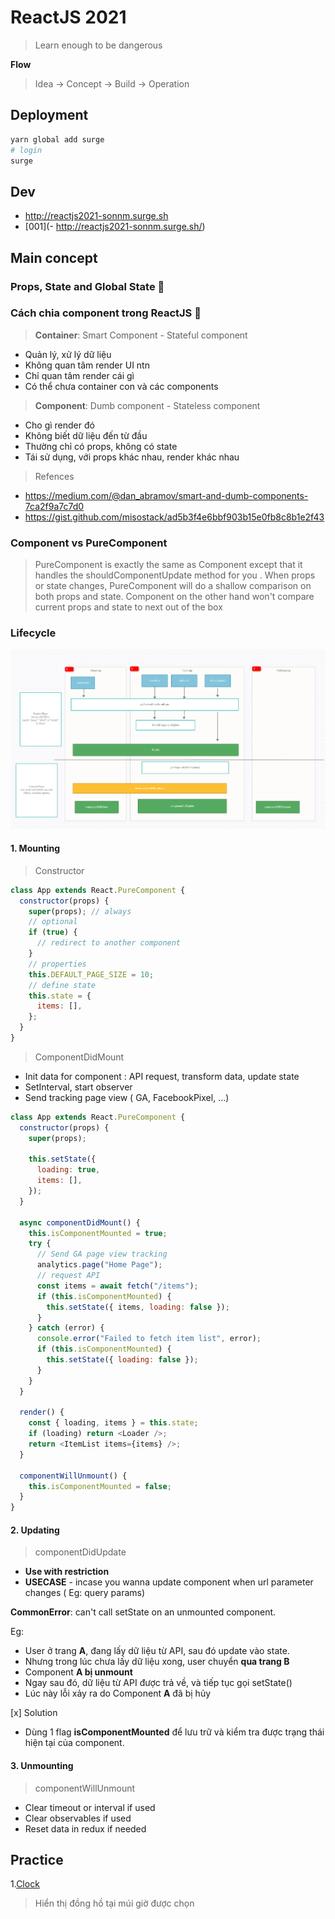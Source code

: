 # ReactJS 2021

> Learn enough to be dangerous

**Flow**

> Idea -> Concept -> Build -> Operation

## Deployment

```bash
yarn global add surge
# login
surge
```

## Dev

- http://reactjs2021-sonnm.surge.sh
- [001](- http://reactjs2021-sonnm.surge.sh/)

## Main concept

### Props, State and Global State :thinking:

### Cách chia component trong ReactJS :thinking:

> **Container**: Smart Component - Stateful component

- Quản lý, xử lý dữ liệu
- Không quan tâm render UI ntn
- Chỉ quan tâm render cái gì
- Có thể chưa container con và các components

> **Component**: Dumb component - Stateless component

- Cho gì render đó
- Không biết dữ liệu đến từ đầu
- Thường chỉ có props, không có state
- Tái sử dụng, với props khác nhau, render khác nhau

> Refences

- https://medium.com/@dan_abramov/smart-and-dumb-components-7ca2f9a7c7d0
- https://gist.github.com/misostack/ad5b3f4e6bbf903b15e0fb8c8b1e2f43

### Component vs PureComponent

> PureComponent is exactly the same as Component except that it handles the shouldComponentUpdate method for you . When props or state changes, PureComponent will do a shallow comparison on both props and state. Component on the other hand won't compare current props and state to next out of the box

### Lifecycle

![ReactJS LifeCycle](./assets/reactjs-lifecycle.png)

#### 1. Mounting

> Constructor

```js
class App extends React.PureComponent {
  constructor(props) {
    super(props); // always
    // optional
    if (true) {
      // redirect to another component
    }
    // properties
    this.DEFAULT_PAGE_SIZE = 10;
    // define state
    this.state = {
      items: [],
    };
  }
}
```

> ComponentDidMount

- Init data for component : API request, transform data, update state
- SetInterval, start observer
- Send tracking page view ( GA, FacebookPixel, ...)

```js
class App extends React.PureComponent {
  constructor(props) {
    super(props);

    this.setState({
      loading: true,
      items: [],
    });
  }

  async componentDidMount() {
    this.isComponentMounted = true;
    try {
      // Send GA page view tracking
      analytics.page("Home Page");
      // request API
      const items = await fetch("/items");
      if (this.isComponentMounted) {
        this.setState({ items, loading: false });
      }
    } catch (error) {
      console.error("Failed to fetch item list", error);
      if (this.isComponentMounted) {
        this.setState({ loading: false });
      }
    }
  }

  render() {
    const { loading, items } = this.state;
    if (loading) return <Loader />;
    return <ItemList items={items} />;
  }

  componentWillUnmount() {
    this.isComponentMounted = false;
  }
}
```

#### 2. Updating

> componentDidUpdate

- **Use with restriction**
- **USECASE** - incase you wanna update component when url parameter changes ( Eg: query params)

**CommonError**: can't call setState on an unmounted component.

Eg:

- User ở trang **A**, đang lấy dữ liệu từ API, sau đó update vào state.
- Nhưng trong lúc chưa lấy dữ liệu xong, user chuyển **qua trang B**
- Component **A bị unmount**
- Ngay sau đó, dữ liệu từ API được trả về, và tiếp tục gọi setState()
- Lúc này lỗi xảy ra do Component **A** đã bị hủy

[x] Solution

- Dùng 1 flag **isComponentMounted** để lưu trữ và kiểm tra được trạng thái hiện tại của component.

#### 3. Unmounting

> componentWillUnmount

- Clear timeout or interval if used
- Clear observables if used
- Reset data in redux if needed

## Practice

1.[Clock](./001/)

> Hiển thị đồng hồ tại múi giờ được chọn
